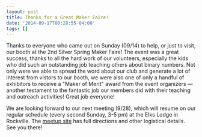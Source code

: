 ```yaml
---
layout: post
title: Thanks for a Great Maker Faire!
date: '2014-09-17T00:28:55-04:00'
tags: []
---
```

Thanks to everyone who came out on Sunday (09/14) to help, or just to visit, our booth at the 2nd Silver Spring Maker Faire!  The event was a great success, thanks to all the hard work of our volunteers, especially the kids who did such an outstanding job teaching others about binary numbers.  Not only were we able to spread the word about our club and generate a lot of interest from vistors to our booth, we were also one of only a handful of exhibitors to receive a "Maker of Merit" award from the event organizers &mdash; another testament to the fantastic job our members did with their teaching and outreach activities!  Great job everyone!

We are looking forward to our next meeting (9/28), which will resume on our regular schedule (every second Sunday, 3-5 pm) at the Elks Lodge in Rockville.  The [meetup site](http://www.meetup.com/CoderDojoDC/events/201207262/ "CoderDojoDC on meetup.com") has full directions and other logistical details.  See you there!

